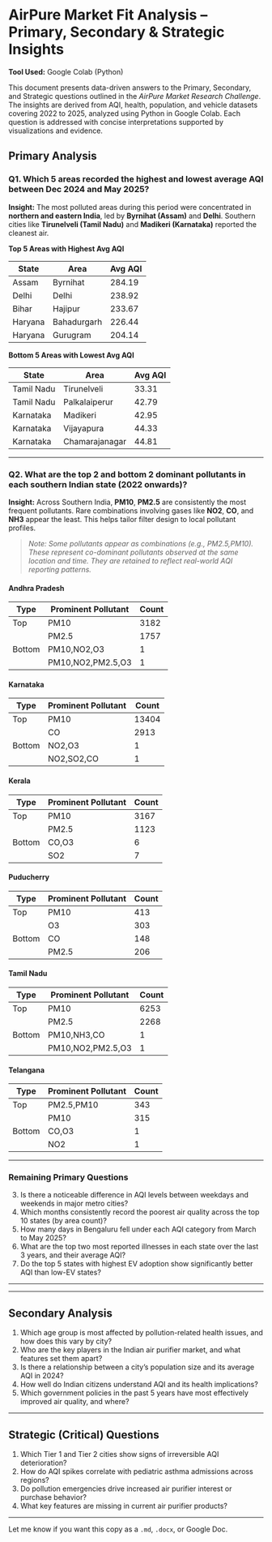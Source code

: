 # **AirPure Market Fit Analysis – Primary, Secondary & Strategic Insights**


**Tool Used:** Google Colab (Python)


This document presents data-driven answers to the Primary, Secondary, and Strategic questions outlined in the *AirPure Market Research Challenge*. The insights are derived from AQI, health, population, and vehicle datasets covering 2022 to 2025, analyzed using Python in Google Colab. Each question is addressed with concise interpretations supported by visualizations and evidence.


## **Primary Analysis**

### **Q1. Which 5 areas recorded the highest and lowest average AQI between Dec 2024 and May 2025?**

**Insight:**
The most polluted areas during this period were concentrated in **northern and eastern India**, led by **Byrnihat (Assam)** and **Delhi**. Southern cities like **Tirunelveli (Tamil Nadu)** and **Madikeri (Karnataka)** reported the cleanest air.


**Top 5 Areas with Highest Avg AQI**

| State   | Area        | Avg AQI |
| ------- | ----------- | ------- |
| Assam   | Byrnihat    | 284.19  |
| Delhi   | Delhi       | 238.92  |
| Bihar   | Hajipur     | 233.67  |
| Haryana | Bahadurgarh | 226.44  |
| Haryana | Gurugram    | 204.14  |


**Bottom 5 Areas with Lowest Avg AQI**

| State      | Area           | Avg AQI |
| ---------- | -------------- | ------- |
| Tamil Nadu | Tirunelveli    | 33.31   |
| Tamil Nadu | Palkalaiperur  | 42.79   |
| Karnataka  | Madikeri       | 42.95   |
| Karnataka  | Vijayapura     | 44.33   |
| Karnataka  | Chamarajanagar | 44.81   |

---


### **Q2. What are the top 2 and bottom 2 dominant pollutants in each southern Indian state (2022 onwards)?**

**Insight:** Across Southern India, **PM10**, **PM2.5** are consistently the most frequent pollutants. Rare combinations involving gases like **NO2**, **CO**, and **NH3** appear the least. This helps tailor filter design to local pollutant profiles.


> *Note: Some pollutants appear as combinations (e.g., PM2.5,PM10). These represent co-dominant pollutants observed at the same location and time. They are retained to reflect real-world AQI reporting patterns.*


#### **Andhra Pradesh**

| Type   | Prominent Pollutant | Count |
| ------ | ------------------- | ----- |
| Top    | PM10                | 3182  |
|        | PM2.5               | 1757  |
| Bottom | PM10,NO2,O3         | 1     |
|        | PM10,NO2,PM2.5,O3   | 1     |



#### **Karnataka**

| Type   | Prominent Pollutant | Count |
| ------ | ------------------- | ----- |
| Top    | PM10                | 13404 |
|        | CO                  | 2913  |
| Bottom | NO2,O3              | 1     |
|        | NO2,SO2,CO          | 1     |



#### **Kerala**

| Type   | Prominent Pollutant | Count |
| ------ | ------------------- | ----- |
| Top    | PM10                | 3167  |
|        | PM2.5               | 1123  |
| Bottom | CO,O3               | 6     |
|        | SO2                 | 7     |



#### **Puducherry**

| Type   | Prominent Pollutant | Count |
| ------ | ------------------- | ----- |
| Top    | PM10                | 413   |
|        | O3                  | 303   |
| Bottom | CO                  | 148   |
|        | PM2.5               | 206   |



#### **Tamil Nadu**

| Type   | Prominent Pollutant | Count |
| ------ | ------------------- | ----- |
| Top    | PM10                | 6253  |
|        | PM2.5               | 2268  |
| Bottom | PM10,NH3,CO         | 1     |
|        | PM10,NO2,PM2.5,O3   | 1     |



#### **Telangana**

| Type   | Prominent Pollutant | Count |
| ------ | ------------------- | ----- |
| Top    | PM2.5,PM10          | 343   |
|        | PM10                | 315   |
| Bottom | CO,O3               | 1     |
|        | NO2                 | 1     |

---

### **Remaining Primary Questions**

3. Is there a noticeable difference in AQI levels between weekdays and weekends in major metro cities?
4. Which months consistently record the poorest air quality across the top 10 states (by area count)?
5. How many days in Bengaluru fell under each AQI category from March to May 2025?
6. What are the top two most reported illnesses in each state over the last 3 years, and their average AQI?
7. Do the top 5 states with highest EV adoption show significantly better AQI than low-EV states?

---

---
## **Secondary Analysis**

1. Which age group is most affected by pollution-related health issues, and how does this vary by city?
2. Who are the key players in the Indian air purifier market, and what features set them apart?
3. Is there a relationship between a city’s population size and its average AQI in 2024?
4. How well do Indian citizens understand AQI and its health implications?
5. Which government policies in the past 5 years have most effectively improved air quality, and where?

---

## **Strategic (Critical) Questions**

1. Which Tier 1 and Tier 2 cities show signs of irreversible AQI deterioration?
2. How do AQI spikes correlate with pediatric asthma admissions across regions?
3. Do pollution emergencies drive increased air purifier interest or purchase behavior?
4. What key features are missing in current air purifier products?

---

Let me know if you want this copy as a `.md`, `.docx`, or Google Doc.

